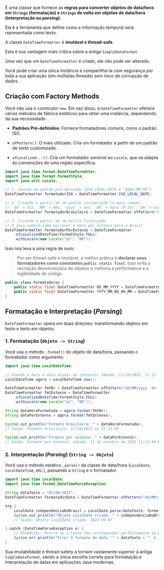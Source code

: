 É uma classe que fornece as **regras para converter objetos de data/hora em `Strings` (formatação) e `Strings` de volta em objetos de data/hora (interpretação ou _parsing_)**.

Ela é a ferramenta que define como a informação temporal será representada como texto.

A classe `DateTimeFormatter` é **imutável e thread-safe**.

Esta é sua vantagem mais crítica sobre a antiga `SimpleDateFormat`.

Uma vez que um `DateTimeFormatter` é criado, ele não pode ser alterado. 

Você pode criar uma única instância e compartilhá-la com segurança por toda a sua aplicação (em múltiplas threads) sem risco de corrupção de dados.

## Criação com Factory Methods

Você não usa o construtor `new`. Em vez disso, a `DateTimeFormatter` oferece vários métodos de fábrica estáticos para obter uma instância, dependendo da sua necessidade.

- **Padrões Pré-definidos**: Fornece formatadores comuns, como o padrão ISO.
    
- `ofPattern()`: O mais utilizado. Cria um formatador a partir de um padrão de texto customizado.
    
- `ofLocalized...()`: Cria um formatador sensível ao `Locale`, que se adapta às convenções de uma região específica.
    

```Java
import java.time.format.DateTimeFormatter;
import java.time.format.FormatStyle;
import java.util.Locale;

// 1. Usando um padrão pré-definido (ISO_LOCAL_DATE é "AAAA-MM-DD")
DateTimeFormatter formatadorISO = DateTimeFormatter.ISO_LOCAL_DATE;

// 2. Criando a partir de um padrão customizado (o mais comum)
// 'dd' = dia, 'MM' = mês, 'yyyy' = ano, 'HH' = hora (0-23), 'mm' = minuto, 'ss' = segundo
DateTimeFormatter formatadorBrasileiro = DateTimeFormatter.ofPattern("dd/MM/yyyy HH:mm:ss");

// 3. Criando a partir de um estilo localizado
// O Java saberá como escrever a data por extenso para o Brasil
DateTimeFormatter formatadorPorExtenso = DateTimeFormatter
    .ofLocalizedDateTime(FormatStyle.FULL)
    .withLocale(new Locale("pt", "BR"));
```

Isso nos leva a uma regra de ouro:

> Por ser thread-safe e imutável, a melhor prática é **declarar seus formatadores como constantes `public static final`**. Isso evita a recriação desnecessária de objetos e melhora a performance e a legibilidade do código.


```Java
public class Formatadores {
    public static final DateTimeFormatter DD_MM_YYYY = DateTimeFormatter.ofPattern("dd/MM/yyyy");
    public static final DateTimeFormatter YYYY_MM_DD_HH_MM = DateTimeFormatter.ofPattern("yyyy-MM-dd HH:mm");
}
```

## Formatação e Interpretação (_Parsing_)

`DateTimeFormatter` opera em duas direções: transformando objetos em texto e texto em objetos.

### 1. Formatação (`Objeto -> String`)

Você usa o método `.format()` do objeto de data/hora, passando o formatador como argumento.

```Java
import java.time.LocalDateTime;

// Usando a hora e data atuais do contexto: Sábado, 11/10/2025, 11:13
LocalDateTime agora = LocalDateTime.now();

DateTimeFormatter fmtBr = DateTimeFormatter.ofPattern("dd/MM/yyyy 'às' HH:mm:ss");
DateTimeFormatter fmtExtenso = DateTimeFormatter
    .ofLocalizedDateTime(FormatStyle.FULL)
    .withLocale(new Locale("pt", "BR"));

String dataHoraFormatada = agora.format(fmtBr);
String dataPorExtenso = agora.format(fmtExtenso);

System.out.println("Formato brasileiro: " + dataHoraFormatada);
// Saída: Formato brasileiro: 11/10/2025 às 11:13:49

System.out.println("Formato por extenso: " + dataPorExtenso);
// Saída: Formato por extenso: sábado, 11 de outubro de 2025 11:13:49 BRT
```

### 2. Interpretação (_Parsing_) (`String -> Objeto`)

Você usa o método estático `.parse()` da classe de data/hora (`LocalDate`, `LocalDateTime`, etc.), passando a `String` e o formatador.

```Java
import java.time.LocalDate;
import java.time.format.DateTimeParseException;

String dataTexto = "07/09/1822";
DateTimeFormatter formatadorData = DateTimeFormatter.ofPattern("dd/MM/yyyy");

try {
    LocalDate independenciaDoBrasil = LocalDate.parse(dataTexto, formatadorData);
    System.out.println("Objeto LocalDate criado: " + independenciaDoBrasil);
    // Saída: Objeto LocalDate criado: 1822-09-07

} catch (DateTimeParseException e) {
    // ESSENCIAL: Ocorre se o texto não corresponder perfeitamente ao padrão
    System.err.println("Erro! O formato da data '" + dataTexto + "' é inválido.");
}
```

 Sua imutabilidade e thread-safety a tornam vastamente superior à antiga `SimpleDateFormat`, sendo a única escolha correta para formatação e interpretação de datas em aplicações Java modernas.